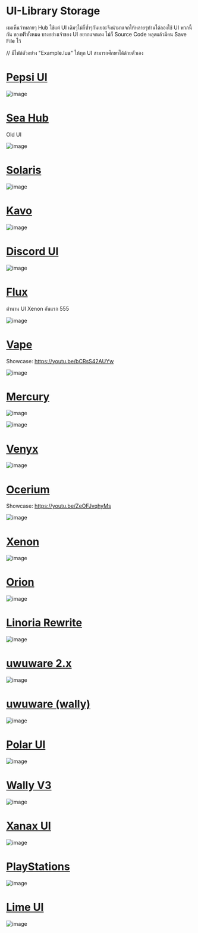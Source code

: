 # UI-Library Storage

ผมเห็นว่าหลายๆ Hub ใช้แต่ UI เดิมๆไม่ก็ซ้ำๆกันเยอะจึงนำมาแจกให้หลายๆท่านได้ลองใช้ UI พวกนี้กัน
ของฟรีทั้งหมด บางอย่างเจ้าของ UI อยากแจกเอง ไม่ก็ Source Code หลุดแล้วมีคน Save File ไว้

// มีไฟล์ตัวอย่าง "Example.lua" ให้ทุก UI สามารถศึกษาได้ด้วยตัวเอง 

# [Pepsi UI](https://github.com/x2Swiftz/UI-Library/blob/main/Libraries/Pepsi%20-%20Example.lua)

![image](https://user-images.githubusercontent.com/52291809/208847767-27008fa0-d140-435b-a575-264d4448d9e8.png)

# [Sea Hub](https://github.com/x2Swiftz/UI-Library/blob/main/Libraries/Sea%20Hub%20-%20Example.lua)

Old UI

![image](https://user-images.githubusercontent.com/52291809/208854362-86b669df-ebb0-4031-945b-ad39e9aa4453.png)

# [Solaris](https://github.com/x2Swiftz/UI-Library/blob/main/Libraries/Solaris%20-%20Example.lua)

![image](https://user-images.githubusercontent.com/52291809/208848208-03665de0-aa41-4d6a-8419-efdd975a7753.png)

# [Kavo](https://github.com/x2Swiftz/UI-Library/blob/main/Libraries/Kavo%20-%20Example.lua)

![image](https://user-images.githubusercontent.com/52291809/208848287-578cc12a-53d7-47a6-bf87-6208d5a3f568.png)

# [Discord UI](https://github.com/x2Swiftz/UI-Library/blob/main/Libraries/Discord%20-%20Example.lua)

![image](https://user-images.githubusercontent.com/52291809/208853495-5662e869-7179-44fb-b903-be161e275577.png)

# [Flux](https://github.com/x2Swiftz/UI-Library/blob/main/Libraries/Flux%20-%20Example.lua)

ตำนาน UI Xenon อันแรก 555

![image](https://user-images.githubusercontent.com/52291809/208848401-9e828258-7dfc-4999-8c1a-13498e03eef4.png)

# [Vape](https://github.com/x2Swiftz/UI-Library/blob/main/Libraries/vape%20-%20Example.lua)

Showcase: https://youtu.be/bCRsS42AUYw

![image](https://user-images.githubusercontent.com/52291809/208848764-06467b38-ea59-44eb-a179-2c121bafae32.png)

# [Mercury](https://github.com/x2Swiftz/UI-Library/blob/main/Libraries/Mercury%20-%20Example.lua)

![image](https://user-images.githubusercontent.com/52291809/208849259-26e99d77-0468-478f-a207-ac0a8f9c1377.png)

![image](https://user-images.githubusercontent.com/52291809/208850263-ad0e5bbd-d940-4e41-b929-4d051e96394d.png)


# [Venyx](https://github.com/x2Swiftz/UI-Library/blob/main/Libraries/Venyx%20-%20Example.lua)

![image](https://user-images.githubusercontent.com/52291809/208849651-c939b7c4-7524-4c29-81ce-7f9818ec8d5e.png)


# [Ocerium](https://github.com/x2Swiftz/UI-Library/blob/main/Libraries/Ocerium%20-%20Example.lua)

Showcase: https://youtu.be/ZeOFJvqhyMs

![image](https://user-images.githubusercontent.com/52291809/208850692-f88240d5-c07d-486e-8566-1314aacffa87.png)


# [Xenon](https://github.com/x2Swiftz/UI-Library/blob/main/Libraries/Xenon%20-%20Example.lua)

![image](https://user-images.githubusercontent.com/52291809/208850978-a7b38607-87fe-45af-82da-4549c9baa065.png)

# [Orion](https://github.com/x2Swiftz/UI-Library/blob/main/Libraries/Orion%20-%20Example.lua)

![image](https://user-images.githubusercontent.com/52291809/208851233-721e7ac1-47b4-4e8d-ba82-1b8d5a96f123.png)

# [Linoria Rewrite](https://github.com/x2Swiftz/UI-Library/blob/main/Libraries/Linoria%20-%20Example.lua)

![image](https://user-images.githubusercontent.com/52291809/208851470-7803c67a-b76d-40e0-903f-14999593bf62.png)

# [uwuware 2.x](https://github.com/x2Swiftz/UI-Library/blob/main/Libraries/uwuware%20(2.x)%20-%20Library.lua)

![image](https://user-images.githubusercontent.com/52291809/208851553-f2687993-7843-4206-b92b-5da626473157.png)

# [uwuware (wally)](https://github.com/x2Swiftz/UI-Library/blob/main/Libraries/uwuware%20(wally)%20-%20Library.lua)

![image](https://user-images.githubusercontent.com/52291809/208851635-d953463e-1c06-4292-8994-1280b3a3f5a1.png)

# [Polar UI](https://github.com/x2Swiftz/UI-Library/blob/main/Libraries/Polar%20-%20Example.lua)

![image](https://user-images.githubusercontent.com/52291809/208852109-5c07216d-655f-4ee2-934d-084afa5b175d.png)

# [Wally V3](https://github.com/x2Swiftz/UI-Library/blob/main/Libraries/Wally%20V3%20-%20Example.lua)

![image](https://user-images.githubusercontent.com/52291809/208852661-4fdf7377-e265-404c-9087-833288efa02d.png)

# [Xanax UI](https://github.com/x2Swiftz/UI-Library/blob/main/Libraries/Xanax%20-%20Example.lua)

![image](https://user-images.githubusercontent.com/52291809/208852875-6cb5c4e7-e09f-4bc0-9bbd-848ac894602e.png)

# [PlayStations](https://github.com/x2Swiftz/UI-Library/blob/main/Libraries/PlayStations%20-%20Example.lua)

![image](https://user-images.githubusercontent.com/52291809/208853810-42419826-ac4d-4f24-a0c8-6a3f2f40cc3a.png)

# [Lime UI](https://github.com/x2Swiftz/UI-Library/blob/main/Libraries/Lime%20-%20Example.lua)

![image](https://user-images.githubusercontent.com/52291809/208855109-4c21d78c-100b-43c2-9f42-dcecb781f2cd.png)
